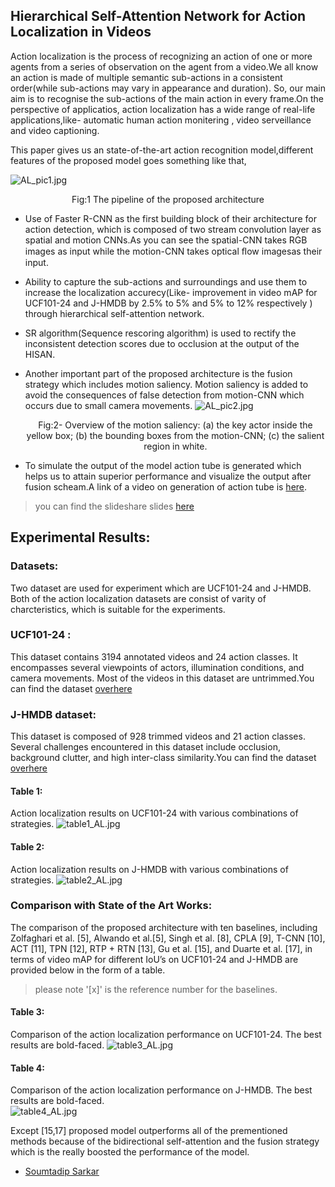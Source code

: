 ## Hierarchical Self-Attention Network for Action Localization in Videos

 Action localization is the process of recognizing an action of one or more agents from a series of observation on the agent from a video.We all know an action is made of multiple semantic sub-actions in a consistent order(while sub-actions may vary in appearance and duration). So, our main aim is to recognise the sub-actions of the main action in every frame.On the perspective of applicatios, action localization has a wide range of real-life applications,like- automatic human action monitering , video serveillance and video captioning.
 
 This paper gives us an state-of-the-art action recognition model,different features of the proposed model goes something like that,
 
 ![AL_pic1.jpg](https://iem-computer-vision.github.io/ICCV19-Paper-Review/images/AL_pic1.jpg)
 <p align="center">
 Fig:1 The pipeline of the proposed architecture 

* Use of Faster R-CNN as the first building block of their architecture for action detection, which is composed of two stream convolution layer as spatial and motion CNNs.As you can see the spatial-CNN takes RGB images as input while the motion-CNN takes optical ﬂow imagesas their input.

* Ability to capture the sub-actions and surroundings and use them to increase the localization accurecy(Like- improvement in video mAP for UCF101-24 and J-HMDB by 2.5% to 5% and 5% to 12% respectively ) through hierarchical self-attention network. 
* SR algorithm(Sequence rescoring algorithm) is used to rectify the inconsistent detection scores due to occlusion at the output of the HISAN.
* Another important part of the proposed architecture is the fusion strategy which includes motion saliency. Motion saliency is added to avoid the consequences of false detection from motion-CNN which occurs due to small camera movements.
![AL_pic2.jpg](https://iem-computer-vision.github.io/ICCV19-Paper-Review/images/AL_pic2.jpg)
                      <p align="center">
                      Fig:2- Overview of the motion saliency: 
                      (a) the key actor inside the yellow box;
                      (b) the bounding boxes from the motion-CNN;
                      (c) the salient region in white.

* To simulate the output of the model action tube is generated which helps us to attain superior performance and visualize the output after fusion scheam.A link of a video on generation of action tube is [here](https://www.youtube.com/watch?v=e6r_39ETe-g&list=LLej1NaGtqV5vBFYtMgZAGdg&index=7&t=3s&pbjreload=10).

>you can find the slideshare slides [here](https://www.slideshare.net/exwzds/hierarchical-self-attention-network-for-action-localization-in-videos)

## Experimental Results: 
### Datasets:
Two dataset are used for experiment which are UCF101-24 and J-HMDB. Both of the action localization datasets are consist of varity of charcteristics, which is suitable for the experiments.
### UCF101-24 : 
This dataset contains 3194 annotated videos and 24 action classes. It encompasses several viewpoints of actors, illumination conditions, and camera movements. Most of the videos in this dataset are untrimmed.You can find the dataset [overhere](https://www.crcv.ucf.edu/data/UCF101.php)
### J-HMDB dataset:
This dataset is composed of 928 trimmed videos and 21 action classes. Several challenges encountered in this dataset include occlusion, background clutter, and high inter-class similarity.You can find the dataset [overhere](http://jhmdb.is.tue.mpg.de/)
#### Table 1: 
Action localization results on UCF101-24 with various combinations of
strategies.
![table1_AL.jpg](https://iem-computer-vision.github.io/ICCV19-Paper-Review/images/table1_AL.jpg)
#### Table 2: 
Action localization results on J-HMDB with various combinations of strategies.
![table2_AL.jpg](https://iem-computer-vision.github.io/ICCV19-Paper-Review/images/table2_AL.jpg)
### Comparison with State of the Art Works:
The comparison of the proposed architecture with ten baselines, including Zolfaghari et al. [5], Alwando et al.[5], Singh et al. [8], CPLA [9], T-CNN [10], ACT [11], TPN [12], RTP + RTN [13], Gu et al. [15], and Duarte et al. [17], in terms of video mAP for different IoU’s on UCF101-24 and J-HMDB are provided below in the form of a table.

> please note '[x]' is the reference number for the baselines.

#### Table 3: 
Comparison of the action localization performance on UCF101-24. The best results are bold-faced.
 ![table3_AL.jpg](https://iem-computer-vision.github.io/ICCV19-Paper-Review/images/table3_AL.jpg)
 #### Table 4:
 Comparison of the action localization performance on J-HMDB. The best results are bold-faced.	
 ![table4_AL.jpg](https://iem-computer-vision.github.io/ICCV19-Paper-Review/images/table4_AL.jpg)
 
 Except [15,17] proposed model outperforms all of the prementioned methods because of the bidirectional self-attention and the fusion strategy which is the really boosted the performance of the model.
 
 * [Soumtadip Sarkar](https://www.linkedin.com/in/soumyadip-sarkar-173901183/)



